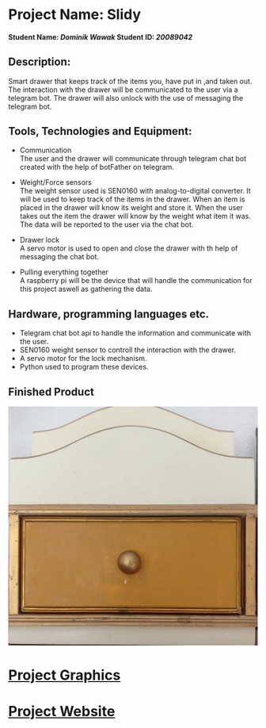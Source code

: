 # Project Name: Slidy

#### Student Name: *Dominik Wawak*   Student ID: *20089042*

## Description:

Smart drawer that keeps track of the items you, have put in ,and taken out. The interaction with the drawer will be communicated to the user via a telegram bot. 
The drawer will also unlock with the use of messaging the telegram bot.

## Tools, Technologies and Equipment:

* Communication  
The user and the drawer will communicate through telegram chat bot created with the help of botFather on telegram.

* Weight/Force sensors  
The weight sensor used is SEN0160 with analog-to-digital converter.
It will be used to keep track of the items in the drawer.
When an item is placed in the drawer will know its weight and store it. When the user takes out the item the drawer will know by the weight what item it was.
The data will be reported to the user via the chat bot.

* Drawer lock  
A servo motor is used to open and close the drawer with th help of messaging the chat bot.

* Pulling everything together  
A raspberry pi will be the device that will handle the communication for this project aswell as gathering the data.



## Hardware, programming languages etc.

* Telegram chat bot api to handle the information and communicate with the user.
* SEN0160 weight sensor to controll the interaction with the drawer.
* A servo motor for the lock mechanism.
* Python used to program these devices.

## Finished Product
![](https://github.com/DominikWawak/Project2/blob/master/Presentation/Website_and_Tutorial/images/final.jpg)


# [Project Graphics](https://dominikwawak.github.io/Project2/)
 
# [Project Website](https://dominikwawak.github.io/Project2/index.html)
